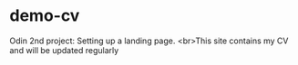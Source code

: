 # demo-cv
Odin 2nd project: Setting up a landing page. &lt;br>This site contains my CV and will be updated regularly
